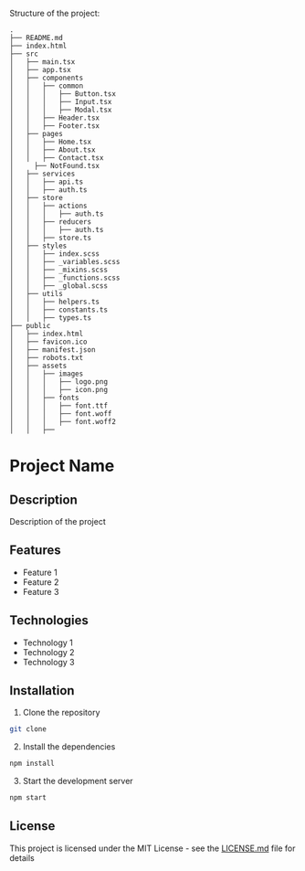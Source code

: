 Structure of the project:
```
.   
├── README.md
├── index.html
├── src
│   ├── main.tsx
│   ├── app.tsx
│   ├── components
│   │   ├── common
│   │   │   ├── Button.tsx
│   │   │   ├── Input.tsx
│   │   │   ├── Modal.tsx
│   │   ├── Header.tsx
│   │   ├── Footer.tsx
│   ├── pages
│   │   ├── Home.tsx
│   │   ├── About.tsx
│   │   ├── Contact.tsx
│     ├── NotFound.tsx
│   ├── services
│   │   ├── api.ts
│   │   ├── auth.ts
│   ├── store
│   │   ├── actions
│   │   │   ├── auth.ts
│   │   ├── reducers
│   │   │   ├── auth.ts
│   │   ├── store.ts
│   ├── styles
│   │   ├── index.scss
│   │   ├── _variables.scss
│   │   ├── _mixins.scss
│   │   ├── _functions.scss
│   │   ├── _global.scss
│   ├── utils
│   │   ├── helpers.ts
│   │   ├── constants.ts
│   │   ├── types.ts
├── public
│   ├── index.html
│   ├── favicon.ico
│   ├── manifest.json
│   ├── robots.txt
│   ├── assets
│   │   ├── images
│   │   │   ├── logo.png
│   │   │   ├── icon.png
│   │   ├── fonts
│   │   │   ├── font.ttf
│   │   │   ├── font.woff
│   │   │   ├── font.woff2
│   │   ├──
```
# Project Name
## Description
Description of the project
## Features
- Feature 1
- Feature 2
- Feature 3
## Technologies
- Technology 1
- Technology 2
- Technology 3
## Installation
1. Clone the repository
```bash
git clone
```
2. Install the dependencies
```bash
npm install
```
3. Start the development server
```bash
npm start
```
## License
This project is licensed under the MIT License - see the [LICENSE.md](LICENSE.md) file for details
```
